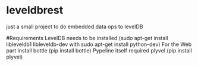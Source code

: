 # leveldbrest

just a small project to do embedded data ops to levelDB

#Requirements
LevelDB needs to be installed (sudo apt-get install libleveldb1 libleveldb-dev with sudo apt-get install python-dev)
For the Web part  install bottle (pip install bottle)
Pypeline itself required plyvel (pip install plyvel)


